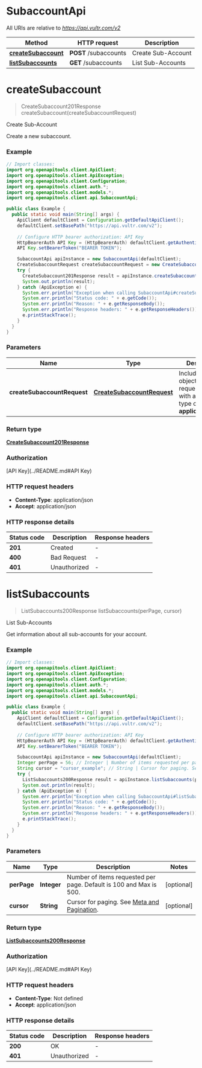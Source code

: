 # SubaccountApi

All URIs are relative to *https://api.vultr.com/v2*

| Method | HTTP request | Description |
|------------- | ------------- | -------------|
| [**createSubaccount**](SubaccountApi.md#createSubaccount) | **POST** /subaccounts | Create Sub-Account |
| [**listSubaccounts**](SubaccountApi.md#listSubaccounts) | **GET** /subaccounts | List Sub-Accounts |


<a id="createSubaccount"></a>
# **createSubaccount**
> CreateSubaccount201Response createSubaccount(createSubaccountRequest)

Create Sub-Account

Create a new subaccount.

### Example
```java
// Import classes:
import org.openapitools.client.ApiClient;
import org.openapitools.client.ApiException;
import org.openapitools.client.Configuration;
import org.openapitools.client.auth.*;
import org.openapitools.client.models.*;
import org.openapitools.client.api.SubaccountApi;

public class Example {
  public static void main(String[] args) {
    ApiClient defaultClient = Configuration.getDefaultApiClient();
    defaultClient.setBasePath("https://api.vultr.com/v2");
    
    // Configure HTTP bearer authorization: API Key
    HttpBearerAuth API Key = (HttpBearerAuth) defaultClient.getAuthentication("API Key");
    API Key.setBearerToken("BEARER TOKEN");

    SubaccountApi apiInstance = new SubaccountApi(defaultClient);
    CreateSubaccountRequest createSubaccountRequest = new CreateSubaccountRequest(); // CreateSubaccountRequest | Include a JSON object in the request body with a content type of **application/json**.
    try {
      CreateSubaccount201Response result = apiInstance.createSubaccount(createSubaccountRequest);
      System.out.println(result);
    } catch (ApiException e) {
      System.err.println("Exception when calling SubaccountApi#createSubaccount");
      System.err.println("Status code: " + e.getCode());
      System.err.println("Reason: " + e.getResponseBody());
      System.err.println("Response headers: " + e.getResponseHeaders());
      e.printStackTrace();
    }
  }
}
```

### Parameters

| Name | Type | Description  | Notes |
|------------- | ------------- | ------------- | -------------|
| **createSubaccountRequest** | [**CreateSubaccountRequest**](CreateSubaccountRequest.md)| Include a JSON object in the request body with a content type of **application/json**. | [optional] |

### Return type

[**CreateSubaccount201Response**](CreateSubaccount201Response.md)

### Authorization

[API Key](../README.md#API Key)

### HTTP request headers

 - **Content-Type**: application/json
 - **Accept**: application/json

### HTTP response details
| Status code | Description | Response headers |
|-------------|-------------|------------------|
| **201** | Created |  -  |
| **400** | Bad Request |  -  |
| **401** | Unauthorized |  -  |

<a id="listSubaccounts"></a>
# **listSubaccounts**
> ListSubaccounts200Response listSubaccounts(perPage, cursor)

List Sub-Accounts

Get information about all sub-accounts for your account.

### Example
```java
// Import classes:
import org.openapitools.client.ApiClient;
import org.openapitools.client.ApiException;
import org.openapitools.client.Configuration;
import org.openapitools.client.auth.*;
import org.openapitools.client.models.*;
import org.openapitools.client.api.SubaccountApi;

public class Example {
  public static void main(String[] args) {
    ApiClient defaultClient = Configuration.getDefaultApiClient();
    defaultClient.setBasePath("https://api.vultr.com/v2");
    
    // Configure HTTP bearer authorization: API Key
    HttpBearerAuth API Key = (HttpBearerAuth) defaultClient.getAuthentication("API Key");
    API Key.setBearerToken("BEARER TOKEN");

    SubaccountApi apiInstance = new SubaccountApi(defaultClient);
    Integer perPage = 56; // Integer | Number of items requested per page. Default is 100 and Max is 500.
    String cursor = "cursor_example"; // String | Cursor for paging. See [Meta and Pagination](#section/Introduction/Meta-and-Pagination).
    try {
      ListSubaccounts200Response result = apiInstance.listSubaccounts(perPage, cursor);
      System.out.println(result);
    } catch (ApiException e) {
      System.err.println("Exception when calling SubaccountApi#listSubaccounts");
      System.err.println("Status code: " + e.getCode());
      System.err.println("Reason: " + e.getResponseBody());
      System.err.println("Response headers: " + e.getResponseHeaders());
      e.printStackTrace();
    }
  }
}
```

### Parameters

| Name | Type | Description  | Notes |
|------------- | ------------- | ------------- | -------------|
| **perPage** | **Integer**| Number of items requested per page. Default is 100 and Max is 500. | [optional] |
| **cursor** | **String**| Cursor for paging. See [Meta and Pagination](#section/Introduction/Meta-and-Pagination). | [optional] |

### Return type

[**ListSubaccounts200Response**](ListSubaccounts200Response.md)

### Authorization

[API Key](../README.md#API Key)

### HTTP request headers

 - **Content-Type**: Not defined
 - **Accept**: application/json

### HTTP response details
| Status code | Description | Response headers |
|-------------|-------------|------------------|
| **200** | OK |  -  |
| **401** | Unauthorized |  -  |

